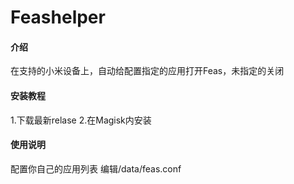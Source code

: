 # Feashelper

#### 介绍
在支持的小米设备上，自动给配置指定的应用打开Feas，未指定的关闭

#### 安装教程

1.下载最新relase
2.在Magisk内安装

#### 使用说明
配置你自己的应用列表
编辑/data/feas.conf
